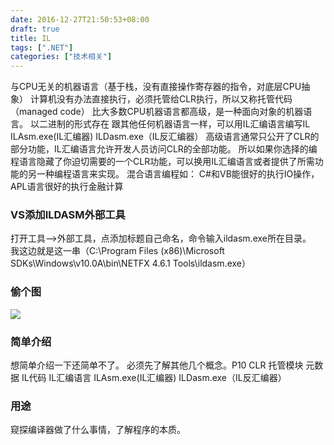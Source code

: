 ```yaml
---
date: 2016-12-27T21:50:53+08:00
draft: true
title: IL
tags: [".NET"]
categories: ["技术相关"]
---
```


与CPU无关的机器语言（基于栈，没有直接操作寄存器的指令，对底层CPU抽象）
计算机没有办法直接执行，必须托管给CLR执行，所以又称托管代码（managed code）
比大多数CPU机器语言都高级，是一种面向对象的机器语言。
以二进制的形式存在
跟其他任何机器语言一样，可以用IL汇编语言编写IL
ILAsm.exe(IL汇编器)
ILDasm.exe（IL反汇编器）
高级语言通常只公开了CLR的部分功能，IL汇编语言允许开发人员访问CLR的全部功能。
所以如果你选择的编程语言隐藏了你迫切需要的一个CLR功能，可以换用IL汇编语言或者提供了所需功能的另一种编程语言来实现。
混合语言编程如：
C#和VB能很好的执行IO操作，APL语言很好的执行金融计算

### VS添加ILDASM外部工具
打开工具——>外部工具，点添加标题自己命名，命令输入ildasm.exe所在目录。  
我这边就是这一串（C:\Program Files (x86)\Microsoft SDKs\Windows\v10.0A\bin\NETFX 4.6.1 Tools\ildasm.exe）

### 偷个图
![](/imgs/ildasm/1.jpg)

### 简单介绍
想简单介绍一下还简单不了。
必须先了解其他几个概念。P10
CLR
托管模块
元数据
IL代码
IL汇编语言
ILAsm.exe(IL汇编器)
ILDasm.exe（IL反汇编器）

### 用途
窥探编译器做了什么事情，了解程序的本质。  
